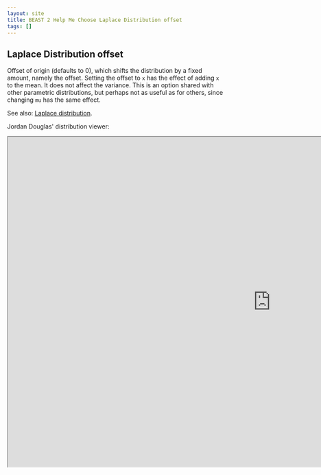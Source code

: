 ```yaml
---
layout: site
title: BEAST 2 Help Me Choose Laplace Distribution offset
tags: []
---
```


## Laplace Distribution offset

Offset of origin (defaults to 0), which shifts the distribution by a fixed amount, namely the offset.
Setting the offset to `x` has the effect of adding `x` to the mean. It does not affect the variance.
This is an option shared with other parametric distributions, but perhaps not as useful as for others, since changing `mu` has the same effect.



See also: [Laplace distribution](https://en.wikipedia.org/wiki/Laplace_distribution).


Jordan Douglas' distribution viewer: 
<iframe width='1224' height='768' src='https://jordandouglas.github.io/distributions/' title='Distribution Viewer'></iframe>
